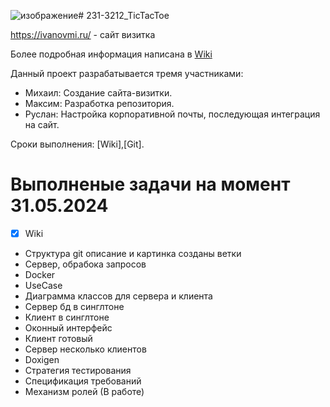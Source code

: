 ![изображение](https://github.com/MantyZOR/231-3212_TicTacToe/assets/56488916/3bd4cd19-82e1-483c-94aa-412c6d09feed)# 231-3212_TicTacToe

https://ivanovmi.ru/ - сайт визитка

Более подробная информация написана в [Wiki](https://github.com/MantyZOR/231-3212_TicTacToe/wiki)

Данный проект разрабатывается тремя участниками:

- Михаил: Создание сайта-визитки.
- Максим: Разработка репозитория.
- Руслан: Настройка корпоративной почты, последующая интеграция на сайт.

Сроки выполнения: [Wiki],[Git].


# Выполненые задачи на момент 31.05.2024

- [x] Wiki
- Структура git описание и картинка созданы ветки
- Сервер, обрабока запросов
- Docker
- UseCase
- Диаграмма классов для сервера и клиента
- Сервер бд в синглтоне
- Клиент в синглтоне
- Оконный интерфейс
- Клиент готовый
- Сервер несколько клиентов
- Doxigen
- Стратегия тестирования
- Спецификация требований
- Механизм ролей (В работе)
